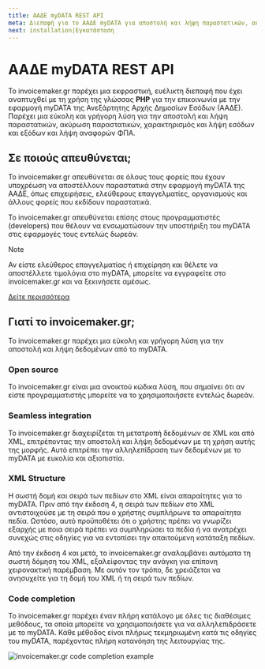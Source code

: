 ```yaml
---
title: ΑΑΔΕ myDATA REST API
meta: Διεπαφή για το ΑΑΔΕ myDATA για αποστολή και λήψη παραστατικών, ακύρωση παραστατικών, χαρακτηρισμός και λήψη εσόδων και εξόδων και λήψη αναφορών ΦΠΑ.
next: installation|Εγκατάσταση
---
```


# ΑΑΔΕ myDATA REST API

Το invoicemaker.gr παρέχει μια εκφραστική, ευέλικτη διεπαφή που έχει αναπτυχθεί με τη χρήση της γλώσσας **PHP** για την επικοινωνία με την εφαρμογή myDATA της Ανεξάρτητης Αρχής Δημοσίων Εσόδων (ΑΑΔΕ).
Παρέχει μια εύκολη και γρήγορη λύση για την αποστολή και λήψη παραστατικών, ακύρωση παραστατικών, χαρακτηρισμός και λήψη εσόδων και εξόδων και λήψη αναφορών ΦΠΑ.

## Σε ποιούς απευθύνεται;
Το invoicemaker.gr απευθύνεται σε όλους τους φορείς που έχουν υποχρέωση να αποστέλλουν παραστατικά στην εφαρμογή myDATA της ΑΑΔΕ, όπως επιχειρήσεις, ελεύθερους επαγγελματίες, οργανισμούς και άλλους φορείς που εκδίδουν παραστατικά.

Το invoicemaker.gr απευθύνεται επίσης στους προγραμματιστές (developers) που θέλουν να ενσωματώσουν την υποστήριξη του myDATA στις εφαρμογές τους εντελώς δωρεάν.

> [!NOTE]
> Αν είστε ελεύθερος επαγγελματίας ή επιχείρηση και θέλετε να αποστέλλετε τιμολόγια στο myDATA, μπορείτε να εγγραφείτε στο invoicemaker.gr και να ξεκινήσετε αμέσως.
>
> <a class='button' href='https://www.invoicemaker.gr'>Δείτε περισσότερα</a>
 
## Γιατί το invoicemaker.gr;
Το invoicemaker.gr παρέχει μια εύκολη και γρήγορη λύση για την αποστολή και λήψη δεδομένων από το myDATA.

### Open source
Το invoicemaker.gr είναι μια ανοικτού κώδικα λύση, που σημαίνει ότι αν είστε προγραμματιστής μπορείτε να το χρησιμοποιήσετε εντελώς δωρεάν.

### Seamless integration

Το invoicemaker.gr διαχειρίζεται τη μετατροπή δεδομένων σε XML και από XML, επιτρέποντας την αποστολή και λήψη δεδομένων με τη χρήση αυτής της μορφής. 
Αυτό επιτρέπει την αλληλεπίδραση των δεδομένων με το myDATA με ευκολία και αξιοπιστία.

### XML Structure
Η σωστή δομή και σειρά των πεδίων στο XML είναι απαραίτητες για το myDATA.
Πριν από την έκδοση 4, η σειρά των πεδίων στο XML αντιστοιχούσε με τη σειρά που ο χρήστης συμπλήρωνε τα απαραίτητα πεδία. 
Ωστόσο, αυτό προϋποθέτει ότι ο χρήστης πρέπει να γνωρίζει εξαρχής με ποια σειρά πρέπει να συμπληρώσει τα πεδία ή να
ανατρέχει συνεχώς στις οδηγίες για να εντοπίσει την απαιτούμενη κατάταξη πεδίων.

Από την έκδοση 4 και μετά, το invoicemaker.gr αναλαμβάνει αυτόματα τη σωστή δόμηση του XML,
εξαλείφοντας την ανάγκη για επίπονη χειρονακτική παρέμβαση. Με αυτόν τον τρόπο, δε χρειάζεται να ανησυχείτε για τη
δομή του XML ή τη σειρά των πεδίων.

### Code completion
Το invoicemaker.gr παρέχει έναν πλήρη κατάλογο με όλες τις διαθέσιμες μεθόδους, τα οποία μπορείτε να χρησιμοποιήσετε για να αλληλεπιδράσετε με το myDATA.
Κάθε μέθοδος είναι πλήρως τεκμηριωμένη κατά τις οδηγίες του myDATA, παρέχοντας πλήρη κατανόηση της λειτουργίας της.

<img src="/images/code-completion.webp" alt="invoicemaker.gr code completion example">
